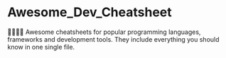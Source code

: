 # Awesome_Dev_Cheatsheet
👩‍💻👨‍💻 Awesome cheatsheets for popular programming languages, frameworks and development tools. They include everything you should know in one single file.
